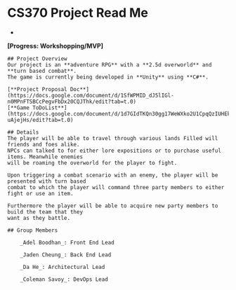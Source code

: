 # CS370 Project Read Me
*
**[Progress: Workshopping/MVP]**

	## Project Overview
	Our project is an **adventure RPG** with a **2.5d overworld** and **turn based combat**. 
 	The game is currently being developed in **Unity** using **C#**.

	[**Project Proposal Doc**](https://docs.google.com/document/d/1SfWPMID_dJ5lIGl-n0MPnFTSBCcPegvFbDx20CQJThk/edit?tab=t.0)
	[**Game ToDoList**](https://docs.google.com/document/d/1d7GIdTKQn30gg17WeWXko2U1CpqQzIUHEk4-uAjejHs/edit?tab=t.0)

	## Details
	The player will be able to travel through various lands Filled will friends and foes alike. 
 	NPCs can talked to for either lore expositions or to purchase useful items. Meanwhile enemies
  	will be roaming the overworld for the player to fight.

	Upon triggering a combat scenario with an enemy, the player will be presented with turn based
 	combat to which the player will command three party members to either fight or use an item.

	Furthermore the player will be able to acquire new party members to build the team that they 
 	want as they battle.

	## Group Members

		_Adel Boodhan_: Front End Lead

		_Jaden Cheung_: Back End Lead

		_Da He_: Architectural Lead

		_Coleman Savoy_: DevOps Lead
